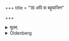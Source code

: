 +++
title = "16 अपि वा बहुयाजिन"

+++

<details><summary>मूलम्</summary>

अपि वा बहुयाजिन एवागाराद्ब्राह्मणस्य वा राजन्यस्य वा वैश्यस्य वा १६
</details>

<details><summary>Oldenberg</summary>

16. Or (he should fetch it) from the house of one who offers many sacrifices, be it a Brāhmaṇa, or a Rājanya, or a Vaiśya.
</details>
